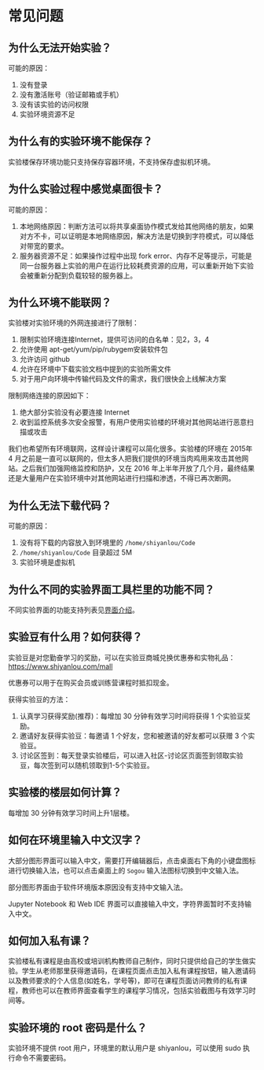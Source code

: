 # 常见问题

## 为什么无法开始实验？

可能的原因：

1. 没有登录
2. 没有激活账号（验证邮箱或手机）
3. 没有该实验的访问权限
4. 实验环境资源不足

## 为什么有的实验环境不能保存？

实验楼保存环境功能只支持保存容器环境，不支持保存虚拟机环境。

## 为什么实验过程中感觉桌面很卡？

可能的原因：

1. 本地网络原因：判断方法可以将共享桌面协作模式发给其他网络的朋友，如果对方不卡，可以证明是本地网络原因，解决方法是切换到字符模式，可以降低对带宽的要求。
2. 服务器资源不足：如果操作过程中出现 fork error、内存不足等提示，可能是同一台服务器上实验的用户在运行比较耗费资源的应用，可以重新开始下实验会被重新分配到负载较轻的服务器上。

## 为什么环境不能联网？

实验楼对实验环境的外网连接进行了限制：

1. 限制实验环境连接Internet，提供可访问的白名单：见2，3，4
2. 允许使用 apt-get/yum/pip/rubygem安装软件包
3. 允许访问 github
4. 允许在环境中下载实验文档中提到的实验所需文件
5. 对于用户向环境中传输代码及文件的需求，我们很快会上线解决方案

限制网络连接的原因如下：

1. 绝大部分实验没有必要连接 Internet
2. 收到监控系统多次安全报警，有用户使用实验楼的环境对其他网站进行恶意扫描或攻击

我们也希望所有环境联网，这样设计课程可以简化很多。实验楼的环境在 2015年 4 月之前是一直可以联网的，但太多人把我们提供的环境当肉鸡用来攻击其他网站。之后我们加强网络监控和防护，又在 2016 年上半年开放了几个月，最终结果还是大量用户在实验环境中对其他网站进行扫描和渗透，不得已再次断网。

## 为什么无法下载代码？

可能的原因：

1. 没有将下载的内容放入到环境里的 `/home/shiyanlou/Code`
2. `/home/shiyanlou/Code` 目录超过 5M
3. 实验环境是虚拟机

## 为什么不同的实验界面工具栏里的功能不同？

不同实验界面的功能支持列表见[界面介绍](feature/labui.md)。

## 实验豆有什么用？如何获得？

实验豆是对您勤奋学习的奖励，可以在实验豆商城兑换优惠券和实物礼品：https://www.shiyanlou.com/mall

优惠券可以用于在购买会员或训练营课程时抵扣现金。

获得实验豆的方法：

1. 认真学习获得奖励(推荐)：每增加 30 分钟有效学习时间将获得 1 个实验豆奖励。
2. 邀请好友获得实验豆：每邀请 1 个好友，您和被邀请的好友都可以获赠 3 个实验豆。
3. 讨论区签到：每天登录实验楼后，可以进入社区-讨论区页面签到领取实验豆，每次签到可以随机领取到1-5个实验豆。

## 实验楼的楼层如何计算？

每增加 30 分钟有效学习时间上升1层楼。

## 如何在环境里输入中文汉字？

大部分图形界面可以输入中文，需要打开编辑器后，点击桌面右下角的小键盘图标进行切换输入法，也可以点击桌面上的 `Sogou` 输入法图标切换到中文输入法。

部分图形界面由于软件环境版本原因没有支持中文输入法。

Jupyter Notebook 和 Web IDE 界面可以直接输入中文，字符界面暂时不支持输入中文。


## 如何加入私有课？

实验楼私有课程是由高校或培训机构教师自己制作，同时只提供给自己的学生做实验。学生从老师那里获得邀请码，在课程页面点击加入私有课程按钮，输入邀请码以及教师要求的个人信息(如姓名，学号等)，即可在课程页面访问教师的私有课程，教师也可以在教师界面查看学生的课程学习情况，包括实验截图与有效学习时间等。

## 实验环境的 root 密码是什么？

实验环境不提供 root 用户，环境里的默认用户是 shiyanlou，可以使用 sudo 执行命令不需要密码。


